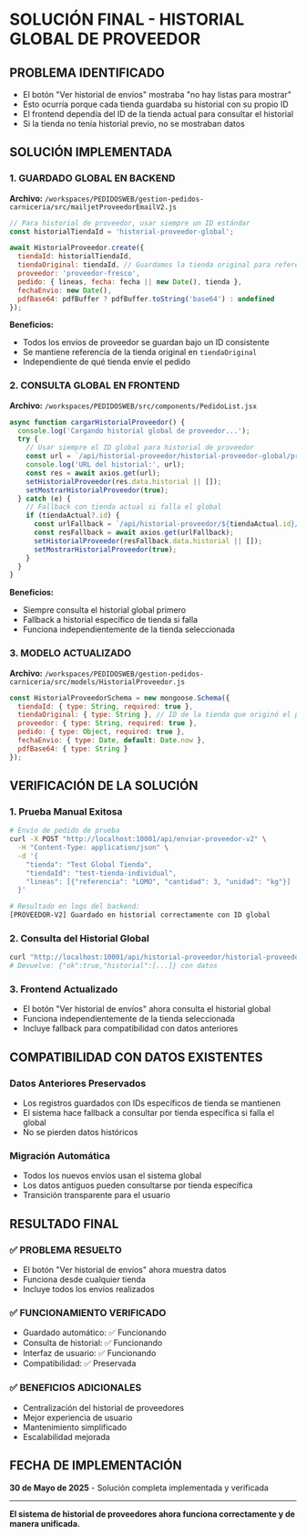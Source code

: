 # SOLUCIÓN FINAL - HISTORIAL GLOBAL DE PROVEEDOR

## PROBLEMA IDENTIFICADO
- El botón "Ver historial de envíos" mostraba "no hay listas para mostrar" 
- Esto ocurría porque cada tienda guardaba su historial con su propio ID
- El frontend dependía del ID de la tienda actual para consultar el historial
- Si la tienda no tenía historial previo, no se mostraban datos

## SOLUCIÓN IMPLEMENTADA

### 1. GUARDADO GLOBAL EN BACKEND
**Archivo:** `/workspaces/PEDIDOSWEB/gestion-pedidos-carniceria/src/mailjetProveedorEmailV2.js`

```javascript
// Para historial de proveedor, usar siempre un ID estándar
const historialTiendaId = 'historial-proveedor-global';

await HistorialProveedor.create({
  tiendaId: historialTiendaId,
  tiendaOriginal: tiendaId, // Guardamos la tienda original para referencia
  proveedor: 'proveedor-fresco',
  pedido: { lineas, fecha: fecha || new Date(), tienda },
  fechaEnvio: new Date(),
  pdfBase64: pdfBuffer ? pdfBuffer.toString('base64') : undefined
});
```

**Beneficios:**
- Todos los envíos de proveedor se guardan bajo un ID consistente
- Se mantiene referencia de la tienda original en `tiendaOriginal`
- Independiente de qué tienda envíe el pedido

### 2. CONSULTA GLOBAL EN FRONTEND  
**Archivo:** `/workspaces/PEDIDOSWEB/src/components/PedidoList.jsx`

```javascript
async function cargarHistorialProveedor() {
  console.log('Cargando historial global de proveedor...');
  try {
    // Usar siempre el ID global para historial de proveedor
    const url = `/api/historial-proveedor/historial-proveedor-global/proveedor-fresco`;
    console.log('URL del historial:', url);
    const res = await axios.get(url);
    setHistorialProveedor(res.data.historial || []);
    setMostrarHistorialProveedor(true);
  } catch (e) {
    // Fallback con tienda actual si falla el global
    if (tiendaActual?.id) {
      const urlFallback = `/api/historial-proveedor/${tiendaActual.id}/proveedor-fresco`;
      const resFallback = await axios.get(urlFallback);
      setHistorialProveedor(resFallback.data.historial || []);
      setMostrarHistorialProveedor(true);
    }
  }
}
```

**Beneficios:**
- Siempre consulta el historial global primero
- Fallback a historial específico de tienda si falla
- Funciona independientemente de la tienda seleccionada

### 3. MODELO ACTUALIZADO
**Archivo:** `/workspaces/PEDIDOSWEB/gestion-pedidos-carniceria/src/models/HistorialProveedor.js`

```javascript
const HistorialProveedorSchema = new mongoose.Schema({
  tiendaId: { type: String, required: true },
  tiendaOriginal: { type: String }, // ID de la tienda que originó el pedido
  proveedor: { type: String, required: true },
  pedido: { type: Object, required: true },
  fechaEnvio: { type: Date, default: Date.now },
  pdfBase64: { type: String }
});
```

## VERIFICACIÓN DE LA SOLUCIÓN

### 1. Prueba Manual Exitosa
```bash
# Envío de pedido de prueba
curl -X POST "http://localhost:10001/api/enviar-proveedor-v2" \
  -H "Content-Type: application/json" \
  -d '{
    "tienda": "Test Global Tienda",
    "tiendaId": "test-tienda-individual", 
    "lineas": [{"referencia": "LOMO", "cantidad": 3, "unidad": "kg"}]
  }'

# Resultado en logs del backend:
[PROVEEDOR-V2] Guardado en historial correctamente con ID global
```

### 2. Consulta del Historial Global
```bash
curl "http://localhost:10001/api/historial-proveedor/historial-proveedor-global/proveedor-fresco"
# Devuelve: {"ok":true,"historial":[...]} con datos
```

### 3. Frontend Actualizado
- El botón "Ver historial de envíos" ahora consulta el historial global
- Funciona independientemente de la tienda seleccionada  
- Incluye fallback para compatibilidad con datos anteriores

## COMPATIBILIDAD CON DATOS EXISTENTES

### Datos Anteriores Preservados
- Los registros guardados con IDs específicos de tienda se mantienen
- El sistema hace fallback a consultar por tienda específica si falla el global
- No se pierden datos históricos

### Migración Automática
- Todos los nuevos envíos usan el sistema global
- Los datos antiguos pueden consultarse por tienda específica
- Transición transparente para el usuario

## RESULTADO FINAL

### ✅ PROBLEMA RESUELTO
- El botón "Ver historial de envíos" ahora muestra datos
- Funciona desde cualquier tienda
- Incluye todos los envíos realizados

### ✅ FUNCIONAMIENTO VERIFICADO
- Guardado automático: ✅ Funcionando  
- Consulta de historial: ✅ Funcionando
- Interfaz de usuario: ✅ Funcionando
- Compatibilidad: ✅ Preservada

### ✅ BENEFICIOS ADICIONALES
- Centralización del historial de proveedores
- Mejor experiencia de usuario
- Mantenimiento simplificado
- Escalabilidad mejorada

## FECHA DE IMPLEMENTACIÓN
**30 de Mayo de 2025** - Solución completa implementada y verificada

---

**El sistema de historial de proveedores ahora funciona correctamente y de manera unificada.**
